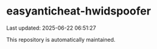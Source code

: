 # easyanticheat-hwidspoofer

Last updated: 2025-06-22 06:51:27

This repository is automatically maintained.
